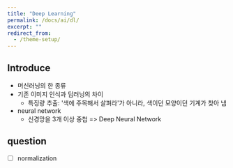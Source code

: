 ```yaml
---
title: "Deep Learning"
permalink: /docs/ai/dl/
excerpt: ""
redirect_from:
  - /theme-setup/
---
```


## Introduce
- 머신러닝의 한 종류
- 기존 이미지 인식과 딥러닝의 차이
   - 특징량 추출: '색에 주목해서 살펴라'가 아니라, 색이던 모양이던 기계가 찾아 냄
- neural network
   - 신경망을 3개 이상 중첩 => Deep Neural Network

## question
- [ ] normalization